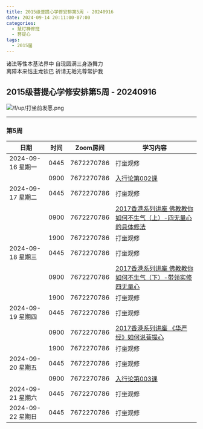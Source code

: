 ```yaml
---
title: 2015级菩提心学修安排第5周 - 20240916
date: 2024-09-14 20:11:00-07:00
categories:
  - 慧灯禅修班
  - 菩提心
tags:
  - 2015届
---
```

诸法等性本基法界中 自现圆满三身游舞力  
离障本来怙主龙钦巴 祈请无垢光尊常护我


## 2015级菩提心学修安排第5周 - 20240916


![/f/up/打坐前发愿.png](/f/up/打坐前发愿.png)


---

### 第5周

|日期 |时间|Zoom房间|学习内容|
|--|--|--|--|
|2024-09-16 星期一|0445|7672270786|打坐观修|
| |0900|7672270786|[入行论第002课](https://www.huidengchanxiu.net/refs/rxl/0#%E7%AC%AC%E4%BA%8C%E8%8A%82%E8%AF%BE)|
| 2024-09-17 星期二 |0445|7672270786|打坐观修|
|   |0900|7672270786|[2017香港系列讲座 佛教教你如何不生气（上）-四无量心的具体修法](https://www.huidengchanxiu.net/5jx/2ptx/07)|
|   |1900|7672270786|打坐观修|
| 2024-09-18 星期三  |0445|7672270786|打坐观修|
|   |0900|7672270786|[2017香港系列讲座 佛教教你如何不生气（下）-带领实修四无量心](https://www.huidengchanxiu.net/5jx/2ptx/08)|
|   |1900|7672270786|打坐观修|
|2024-09-19 星期四|0445|7672270786|打坐观修|
|   |0900|7672270786|[2017香港系列讲座 《华严经》如何说菩提心](https://www.huidengchanxiu.net/5jx/2ptx/09)|
|   |1900|7672270786|打坐观修|
|2024-09-20 星期五|0445|7672270786|打坐观修|
|   |0900|7672270786|[入行论第003课](https://www.huidengchanxiu.net/refs/rxl/0#%E7%AC%AC%E4%B8%89%E8%8A%82%E8%AF%BE)|
|2024-09-21 星期六|0445|7672270786|打坐观修|
|2024-09-22 星期日|0445|7672270786|打坐观修|
